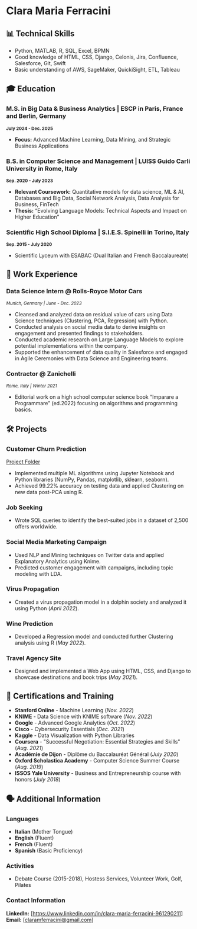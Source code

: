 # Clara Maria Ferracini

## 📊 Technical Skills
- Python, MATLAB, R, SQL, Excel, BPMN
- Good knowledge of HTML, CSS, Django, Celonis, Jira, Confluence, Salesforce, Git, Swift
- Basic understanding of AWS, SageMaker, QuickiSight, ETL, Tableau

## 🎓 Education
### M.S. in Big Data & Business Analytics | ESCP in Paris, France and Berlin, Germany 
<sub>**July 2024 - Dec. 2025**</sub>
- **Focus:** Advanced Machine Learning, Data Mining, and Strategic Business Applications

### B.S. in Computer Science and Management | LUISS Guido Carli University in Rome, Italy
<sub>**Sep. 2020 - July 2023**</sub>
- **Relevant Coursework:** Quantitative models for data science, ML & AI, Databases and Big Data, Social Network Analysis, Data Analysis for Business, FinTech
- **Thesis:** “Evolving Language Models: Technical Aspects and Impact on Higher Education”

### Scientific High School Diploma | S.I.E.S. Spinelli in Torino, Italy
<sub>**Sep. 2015 - July 2020**</sub>
- Scientific Lyceum with ESABAC (Dual Italian and French Baccalaureate)

## 💼 Work Experience
### **Data Science Intern @ Rolls-Royce Motor Cars**
<sub>_Munich, Germany | June - Dec. 2023_</sub>
- Cleansed and analyzed data on residual value of cars using Data Science techniques (Clustering, PCA, Regression) with Python.
- Conducted analysis on social media data to derive insights on engagement and presented findings to stakeholders.
- Conducted academic research on Large Language Models to explore potential implementations within the company.
- Supported the enhancement of data quality in Salesforce and engaged in Agile Ceremonies with Data Science and Engineering teams.

### **Contractor @ Zanichelli**
<sub>_Rome, Italy | Winter 2021_</sub>
- Editorial work on a high school computer science book “Imparare a Programmare” (ed.2022) focusing on algorithms and programming basics.

## 🛠️ Projects

### Customer Churn Prediction
[Project Folder](./customer-churn-prediction) 
- Implemented multiple ML algorithms using Jupyter Notebook and Python libraries (NumPy, Pandas, matplotlib, sklearn, seaborn).
- Achieved 99.22% accuracy on testing data and applied Clustering on new data post-PCA using R.

### Job Seeking
- Wrote SQL queries to identify the best-suited jobs in a dataset of 2,500 offers worldwide.

### Social Media Marketing Campaign
- Used NLP and Mining techniques on Twitter data and applied Explanatory Analytics using Knime.
- Predicted customer engagement with campaigns, including topic modeling with LDA.

### Virus Propagation
- Created a virus propagation model in a dolphin society and analyzed it using Python (_April 2022_).

### Wine Prediction
- Developed a Regression model and conducted further Clustering analysis using R (_May 2022_).

### Travel Agency Site
- Designed and implemented a Web App using HTML, CSS, and Django to showcase destinations and book trips (_May 2021_).

## 📜 Certifications and Training
- **Stanford Online** - Machine Learning (_Nov. 2022_)
- **KNIME** - Data Science with KNIME software (_Nov. 2022_)
- **Google** - Advanced Google Analytics (_Oct. 2022_)
- **Cisco** - Cybersecurity Essentials (_Dec. 2021_)
- **Kaggle** - Data Visualization with Python Libraries
- **Coursera** - "Successful Negotiation: Essential Strategies and Skills" (_Aug. 2021_)
- **Académie de Dijon** - Diplôme du Baccalauréat Général (_July 2020_)
- **Oxford Scholastica Academy** - Computer Science Summer Course (_Aug. 2019_)
- **ISSOS Yale University** - Business and Entrepreneurship course with honors (_July 2018_)

## 🗣️ Additional Information

### Languages
- **Italian** (Mother Tongue)
- **English** (Fluent)
- **French** (Fluent)
- **Spanish** (Basic Proficiency)

### Activities
- Debate Course (2015-2018), Hostess Services, Volunteer Work, Golf, Pilates

### Contact Information
**LinkedIn:** [https://www.linkedin.com/in/clara-maria-ferracini-961290211]  
**Email:** [claramferracini@gmail.com]


